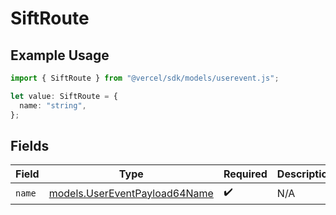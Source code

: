 # SiftRoute

## Example Usage

```typescript
import { SiftRoute } from "@vercel/sdk/models/userevent.js";

let value: SiftRoute = {
  name: "string",
};
```

## Fields

| Field                                                                | Type                                                                 | Required                                                             | Description                                                          |
| -------------------------------------------------------------------- | -------------------------------------------------------------------- | -------------------------------------------------------------------- | -------------------------------------------------------------------- |
| `name`                                                               | [models.UserEventPayload64Name](../models/usereventpayload64name.md) | :heavy_check_mark:                                                   | N/A                                                                  |